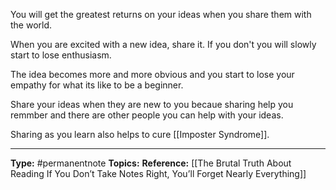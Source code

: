 You will get the greatest returns on your ideas when you share them with the world. 

When you are excited with a new idea, share it. If you don't you will slowly start to lose enthusiasm. 

The idea becomes more and more obvious and you start to lose your empathy for what its like to be a beginner.

Share your ideas when they are new to you becaue sharing help you remmber and there are other people you can help with your ideas. 

Sharing as you learn also helps to cure [[Imposter Syndrome]].


----
**Type:** #permanentnote 
**Topics:**
**Reference:** [[The Brutal Truth About Reading If You Don’t Take Notes Right, You’ll Forget Nearly Everything]]

